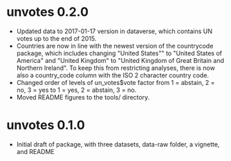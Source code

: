 # unvotes 0.2.0

* Updated data to 2017-01-17 version in dataverse, which contains UN votes up to the end of 2015.
* Countries are now in line with the newest version of the countrycode package, which includes changing "United States"" to "United States of America" and "United Kingdom" to "United Kingdom of Great Britain and Northern Ireland". To keep this from restricting analyses, there is now also a country_code column with the ISO 2 character country code.
* Changed order of levels of un_votes$vote factor from 1 = abstain, 2 = no, 3 = yes to 1 = yes, 2 = abstain, 3 = no.
* Moved README figures to the tools/ directory.

# unvotes 0.1.0

* Initial draft of package, with three datasets, data-raw folder, a vignette, and README
